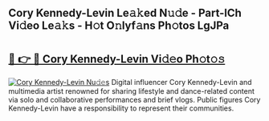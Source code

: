 ## Cory Kennedy-Levin Le𝚊𝚔ed N𝚞𝚍e - Part-lCh Vi𝚍eo Le𝚊𝚔s - H𝚘t O𝚗lyf𝚊ns Ph𝚘tos LgJPa

# <h2><a href="http://hf73sq.feru.top/?c=Cory+Kennedy-Levin">🔗 👉 🔴 Cory Kennedy-Levin Vi𝚍𝚎o Ph𝚘t𝚘𝚜</a></h2>

[![Cory Kennedy-Levin Nu𝚍𝚎s](https://i.imgur.com/0TWrTi3.gif)](http://hf73sq.feru.top/?c=Cory+Kennedy-Levin)
Digital influencer Cory Kennedy-Levin and multimedia artist renowned for sharing lifestyle and dance-related content via solo and collaborative performances and brief vlogs. Public figures Cory Kennedy-Levin have a responsibility to represent their communities. 
